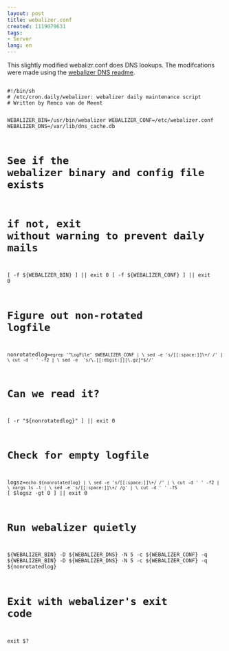 ```yaml
---
layout: post
title: webalizer.conf
created: 1119079631
tags:
- Server
lang: en
---
```

This slightly modified webalizr.conf does DNS lookups. The modifcations were made using the <a href="ftp://ftp.mrunix.net/pub/webalizer/DNS.README">webalizer DNS readme</a>.

<code>
#!/bin/sh
# /etc/cron.daily/webalizer: webalizer daily maintenance script
# Written by Remco van de Meent <remco@debian.org>

WEBALIZER_BIN=/usr/bin/webalizer
WEBALIZER_CONF=/etc/webalizer.conf
WEBALIZER_DNS=/var/lib/dns_cache.db

# See if the webalizer binary and config file exists
# if not, exit without warning to prevent daily mails
[ -f ${WEBALIZER_BIN} ] || exit 0
[ -f ${WEBALIZER_CONF} ] || exit 0

# Figure out non-rotated logfile
nonrotatedlog=`egrep '^LogFile' $WEBALIZER_CONF | \
               sed -e 's/[[:space:]]\+/ /' | \
               cut -d ' ' -f2 | \
               sed -e  's/\.[[:digit:]][\.gz]*$//'`

# Can we read it?
[ -r "${nonrotatedlog}" ] || exit 0

# Check for empty logfile
logsz=`echo ${nonrotatedlog} | \
       sed -e 's/[[:space:]]\+/ /' | \
       cut -d ' ' -f2 | \
       xargs ls -l | \
       sed -e 's/[[:space:]]\+/ /g' | \
       cut -d ' ' -f5`
[ $logsz -gt 0 ] || exit 0

# Run webalizer quietly
${WEBALIZER_BIN} -D ${WEBALIZER_DNS} -N 5 -c ${WEBALIZER_CONF} -q
${WEBALIZER_BIN} -D ${WEBALIZER_DNS} -N 5 -c ${WEBALIZER_CONF} -q ${nonrotatedlog}

# Exit with webalizer's exit code
exit $?
</code>
